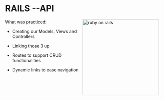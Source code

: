 # RAILS --API 
<img src="https://media.istockphoto.com/vectors/set-of-monsters-isolated-on-white-background-vector-id921660984?k=6&m=921660984&s=612x612&w=0&h=CJFuEv0ySFbNifX2uOOQ4QWGaK0o01lWbDhq06JajIM=" align="right"
     alt="ruby on rails" width="250">


What was practiced:

* Creating our Models, Views and Controllers

* Linking those 3 up

* Routes to support CRUD functionalities

* Dynamic links to ease navigation
